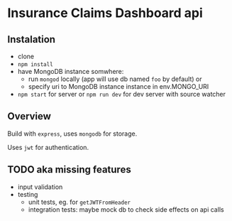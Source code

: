 # Insurance Claims Dashboard api

## Instalation
- clone
- `npm install`
- have MongoDB instance somwhere:
  - run `mongod` locally (app will use db named `foo` by default) or
  - specify uri to MongoDB instance instance in env.MONGO_URI
- `npm start` for server or `npm run dev` for dev server with source watcher

## Overview
Build with `express`, uses `mongodb` for storage.

Uses `jwt` for authentication.

## TODO aka missing features
- input validation
- testing
  - unit tests, eg. for `getJWTFromHeader`
  - integration tests: maybe mock db to check side effects on api calls 
